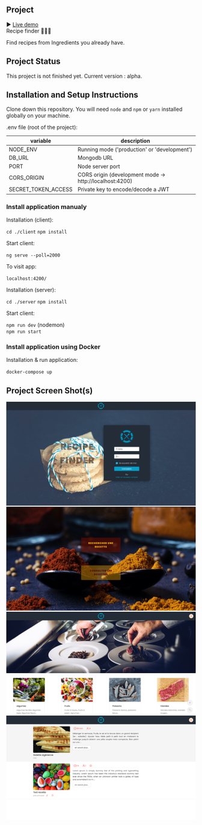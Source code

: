 ## Project

▶️ [Live demo](https://recipe-finder-seven.vercel.app/ 'recipe finder')<br />
Recipe finder 👨🏻‍🍳

Find recipes from Ingredients you already have.

## Project Status

This project is not finished yet.
Current version : alpha.

## Installation and Setup Instructions

Clone down this repository. You will need `node` and `npm` or `yarn` installed globally on your machine.

.env file (root of the project):

| variable            | description                                             |
| ------------------- | ------------------------------------------------------- |
| NODE_ENV            | Running mode ('production' or 'development')            |
| DB_URL              | Mongodb URL                                             |
| PORT                | Node server port                                        |
| CORS_ORIGIN         | CORS origin (development mode -> http://localhost:4200) |
| SECRET_TOKEN_ACCESS | Private key to encode/decode a JWT                      |

### Install application manualy

Installation (client):

`cd ./client`
`npm install`

Start client:

`ng serve --poll=2000`

To visit app:

`localhost:4200/`

Installation (server):

`cd ./server`
`npm install`

Start client:

`npm run dev` (nodemon)<br />
`npm run start`

### Install application using Docker

Installation & run application:

`docker-compose up`

## Project Screen Shot(s)

![Welcome section](public/resources/app-screen-shot1.png?raw=true 'Login')
![Project section](public/resources/app-screen-shot2.png?raw=true 'Home')
![Project section](public/resources/app-screen-shot3.png?raw=true 'Ingredients')
![Project section](public/resources/app-screen-shot4.png?raw=true 'Recipes')
